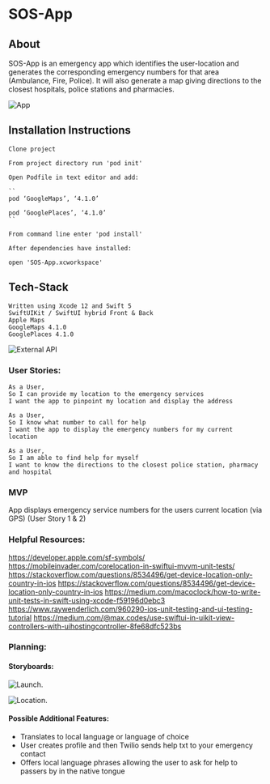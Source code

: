 # SOS-App

## About 
SOS-App is an emergency app which identifies the user-location and generates the corresponding emergency numbers for that area (Ambulance, Fire, Police). It will also generate a map giving directions to the closest hospitals, police stations and pharmacies. 


![App](https://user-images.githubusercontent.com/71830424/106003094-c4a7c180-60a9-11eb-9bdf-e7c3e0e60bce.gif)

## Installation Instructions
```
Clone project

From project directory run 'pod init'

Open Podfile in text editor and add:

``
pod ‘GoogleMaps’, ‘4.1.0’

pod ‘GooglePlaces’, ‘4.1.0’
``

From command line enter 'pod install'

After dependencies have installed:

open 'SOS-App.xcworkspace'
```

## Tech-Stack 
```
Written using Xcode 12 and Swift 5
SwiftUIKit / SwiftUI hybrid Front & Back
Apple Maps
GoogleMaps 4.1.0
GooglePlaces 4.1.0
```
![External API](https://github.com/BalestraPatrick/EmergencyAPI)

### User Stories:
```
As a User, 
So I can provide my location to the emergency services
I want the app to pinpoint my location and display the address

As a User, 
So I know what number to call for help
I want the app to display the emergency numbers for my current location

As a User, 
So I am able to find help for myself
I want to know the directions to the closest police station, pharmacy and hospital
```

### MVP
App displays emergency service numbers for the users current location (via GPS)
(User Story 1 & 2)

### Helpful Resources:

https://developer.apple.com/sf-symbols/
https://mobileinvader.com/corelocation-in-swiftui-mvvm-unit-tests/
https://stackoverflow.com/questions/8534496/get-device-location-only-country-in-ios
https://stackoverflow.com/questions/8534496/get-device-location-only-country-in-ios
https://medium.com/macoclock/how-to-write-unit-tests-in-swift-using-xcode-f59196d0ebc3
https://www.raywenderlich.com/960290-ios-unit-testing-and-ui-testing-tutorial
https://medium.com/@max.codes/use-swiftui-in-uikit-view-controllers-with-uihostingcontroller-8fe68dfc523bs

### Planning:
#### Storyboards:
![Launch](https://user-images.githubusercontent.com/71830424/105181474-c01c5f80-5b23-11eb-89b8-09ae50f3bef6.png).

![Location](https://user-images.githubusercontent.com/71830424/105181740-16899e00-5b24-11eb-938e-09bac2e1946b.png).

#### Possible Additional Features:
- Translates to local language or language of choice
- User creates profile and then Twilio sends help txt to your emergency contact
- Offers local language phrases allowing the user to ask for help to passers by in the native tongue


